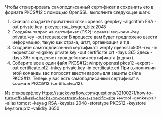 Чтобы сгенерировать самоподписанный сертификат и сохранить его в формате PKCS#12 с помощью OpenSSL, выполните следующие шаги:
1. Сначала создайте приватный ключ:
   openssl genpkey -algorithm RSA -out private.key -pkeyopt rsa_keygen_bits:2048
2. Создайте запрос на сертификат (CSR):
   openssl req -new -key private.key -out request.csr
В процессе вам будет предложено ввести информацию, такую как страна, штат, организация и т.д.
3. Создайте самоподписанный сертификат:
   winpty openssl x509 -req -in request.csr -signkey private.key -out certificate.crt -days 365
Здесь -days 365 определяет срок действия сертификата (в днях).
4. Соберите все в один файл PKCS#12:
   winpty openssl pkcs12 -export -out certificate.p12 -inkey private.key -in certificate.crt
При выполнении этой команды вас попросят ввести пароль для защиты файла PKCS#12.
Теперь у вас есть самоподписанный сертификат в формате PKCS#12 (certificate.p12).

Из стековерфлоу
https://stackoverflow.com/questions/32100271/how-to-turn-off-all-ssl-checks-on-postman-for-a-specific-site
keytool -genkeypair -alias tomcat -keyalg RSA -keysize 2048 -storetype PKCS12 -keystore keystore.p12 -validity 3650